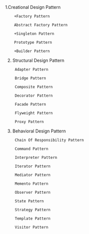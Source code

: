 1.Creational Design Pattern

		+Factory Pattern

		Abstract Factory Pattern

		+Singleton Pattern

		Prototype Pattern

		+Builder Pattern
	
2. Structural Design Pattern

		Adapter Pattern

		Bridge Pattern

		Composite Pattern

		Decorator Pattern

		Facade Pattern

		Flyweight Pattern

		Proxy Pattern
	
3. Behavioral Design Pattern

		Chain Of Responsibility Pattern

		Command Pattern

		Interpreter Pattern

		Iterator Pattern

		Mediator Pattern

		Memento Pattern

		Observer Pattern

		State Pattern

		Strategy Pattern

		Template Pattern

		Visitor Pattern
	
